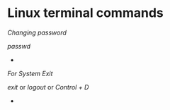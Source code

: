 # Linux terminal commands

_Changing password_

_passwd_

-
_For System Exit_

_exit_ or
_logout_ or
_Control + D_

-
